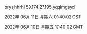 brysjhhrhl 59.174.27.195 yqqlmgsycl

2022年 06月 11日 星期六 01:40:02 CST

2022年 06月 10日 星期五 17:40:02 GMT
